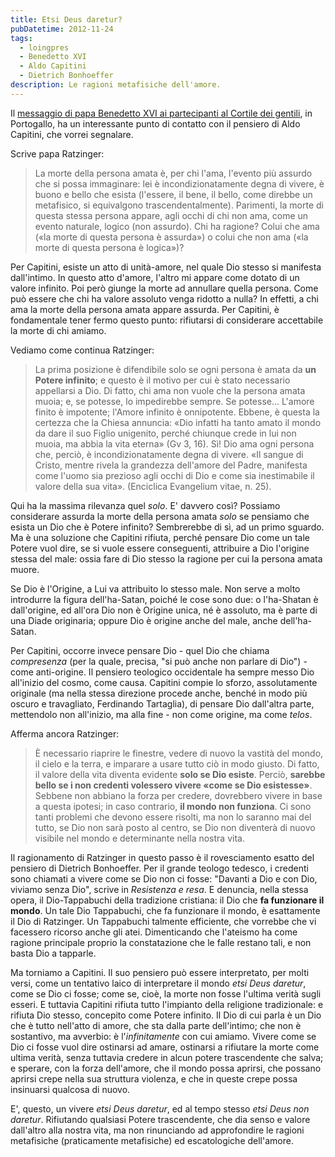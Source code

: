```yaml
---
title: Etsi Deus daretur?
pubDatetime: 2012-11-24
tags: 
  - loingpres
  - Benedetto XVI
  - Aldo Capitini
  - Dietrich Bonhoeffer
description: Le ragioni metafisiche dell'amore.
---
```


Il [messaggio di papa Benedetto XVI ai partecipanti al Cortile dei gentili](http://magisterobenedettoxvi.blogspot.it/2012/11/il-papa-al-cortile-dei-gentili-in.html), in Portogallo, ha un interessante punto di contatto con il pensiero di Aldo Capitini, che vorrei segnalare.

Scrive papa Ratzinger:

> La morte della persona amata è, per chi l'ama, l'evento più assurdo che si possa immaginare: lei è incondizionatamente degna di vivere, è buono e bello che esista (l'essere, il bene, il bello, come direbbe un metafisico, si equivalgono trascendentalmente). Parimenti, la morte di questa stessa persona appare, agli occhi di chi non ama, come un evento naturale, logico (non assurdo). Chi ha ragione? Colui che ama («la morte di questa persona è assurda») o colui che non ama («la morte di questa persona è logica»)?

Per Capitini, esiste un atto di unità-amore, nel quale Dio stesso si manifesta dall'intimo. In questo atto d'amore, l'altro mi appare come dotato di un valore infinito. Poi però giunge la morte ad annullare quella persona. Come può essere che chi ha valore assoluto venga ridotto a nulla? In effetti, a chi ama la morte della persona amata appare assurda. Per Capitini, è fondamentale tener fermo questo punto: rifiutarsi di considerare accettabile la morte di chi amiamo.

Vediamo come continua Ratzinger:

> La prima posizione è difendibile solo se ogni persona è amata da **un Potere infinito**; e questo è il motivo per cui è stato necessario appellarsi a Dio. Di fatto, chi ama non vuole che la persona amata muoia; e, se potesse, lo impedirebbe sempre. Se potesse... L'amore finito è impotente; l'Amore infinito è onnipotente. Ebbene, è questa la certezza che la Chiesa annuncia: «Dio infatti ha tanto amato il mondo da dare il suo Figlio unigenito, perché chiunque crede in lui non muoia, ma abbia la vita eterna» (Gv 3, 16). Sì! Dio ama ogni persona che, perciò, è incondizionatamente degna di vivere. «Il sangue di Cristo, mentre rivela la grandezza dell'amore del Padre, manifesta come l'uomo sia prezioso agli occhi di Dio e come sia inestimabile il valore della sua vita». (Enciclica Evangelium vitae, n. 25).

Qui ha la massima rilevanza quel _solo_. E' davvero così? Possiamo considerare assurda la morte della persona amata _solo_ se pensiamo che esista un Dio che è Potere infinito? Sembrerebbe di sì, ad un primo sguardo. Ma è una soluzione che Capitini rifiuta, perché pensare Dio come un tale Potere vuol dire, se si vuole essere conseguenti, attribuire a Dio l'origine stessa del male: ossia fare di Dio stesso la ragione per cui la persona amata muore.

Se Dio è l'Origine, a Lui va attribuito lo stesso male. Non serve a molto introdurre la figura dell'ha-Satan, poiché le cose sono due: o l'ha-Shatan è dall'origine, ed all'ora Dio non è Origine unica, né è assoluto, ma è parte di una Diade originaria; oppure Dio è origine anche del male, anche dell'ha-Satan.

Per Capitini, occorre invece pensare Dio - quel Dio che chiama _compresenza_ (per la quale, precisa, "si può anche non parlare di Dio") - come anti-origine. Il pensiero teologico occidentale ha sempre messo Dio all'inizio del cosmo, come causa. Capitini compie lo sforzo, assolutamente originale (ma nella stessa direzione procede anche, benché in modo più oscuro e travagliato, Ferdinando Tartaglia), di pensare Dio dall'altra parte, mettendolo non all'inizio, ma alla fine - non come origine, ma come _telos_.

Afferma ancora Ratzinger:

> È necessario riaprire le finestre, vedere di nuovo la vastità del mondo, il cielo e la terra, e imparare a usare tutto ciò in modo giusto. Di fatto, il valore della vita diventa evidente **solo se Dio esiste**. Perciò, **sarebbe bello se i non credenti volessero vivere «come se Dio esistesse»**. Sebbene non abbiano la forza per credere, dovrebbero vivere in base a questa ipotesi; in caso contrario, **il mondo non funziona**. Ci sono tanti problemi che devono essere risolti, ma non lo saranno mai del tutto, se Dio non sarà posto al centro, se Dio non diventerà di nuovo visibile nel mondo e determinante nella nostra vita.

Il ragionamento di Ratzinger in questo passo è il rovesciamento esatto del pensiero di Dietrich Bonhoeffer. Per il grande teologo tedesco, i credenti sono chiamati a vivere come se Dio non ci fosse: "Davanti a Dio e con Dio, viviamo senza Dio", scrive in _Resistenza e resa_. E denuncia, nella stessa opera, il Dio-Tappabuchi della tradizione cristiana: il Dio che **fa funzionare il mondo**. Un tale Dio Tappabuchi, che fa funzionare il mondo, è esattamente il Dio di Ratzinger. Un Tappabuchi talmente efficiente, che vorrebbe che vi facessero ricorso anche gli atei. Dimenticando che l'ateismo ha come ragione principale proprio la constatazione che le falle restano tali, e non basta Dio a tapparle.

Ma torniamo a Capitini. Il suo pensiero può essere interpretato, per molti versi, come un tentativo laico di interpretare il mondo _etsi Deus daretur_, come se Dio ci fosse; come se, cioè, la morte non fosse l'ultima verità sugli esseri. E tuttavia Capitini rifiuta tutto l'impianto della religione tradizionale: e rifiuta Dio stesso, concepito come Potere infinito. Il Dio di cui parla è un Dio che è tutto nell'atto di amore, che sta dalla parte dell'intimo; che non è sostantivo, ma avverbio: è l'_infinitamente_ con cui amiamo. Vivere come se Dio ci fosse vuol dire ostinarsi ad amare, ostinarsi a rifiutare la morte come ultima verità, senza tuttavia credere in alcun potere trascendente che salva; e sperare, con la forza dell'amore, che il mondo possa aprirsi, che possano aprirsi crepe nella sua struttura violenza, e che in queste crepe possa insinuarsi qualcosa di nuovo.

E', questo, un vivere _etsi Deus daretur_, ed al tempo stesso _etsi Deus non daretur_. Rifiutando qualsiasi Potere trascendente, che dia senso e valore dall'altro alla nostra vita, ma non rinunciando ad approfondire le ragioni metafisiche (praticamente metafisiche) ed escatologiche dell'amore.

